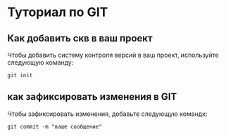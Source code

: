 # Туториал по GIT

## Как добавить скв в ваш проект

Чтобы добавить систему контроля версий в ваш проект, используйте следующую команду:

```
git init

```

## как зафиксировать изменения в GIT

Чтобы зафиксировать изменения, добавьте следующую командк:

```
git commit -m "ваше сообщение"
```